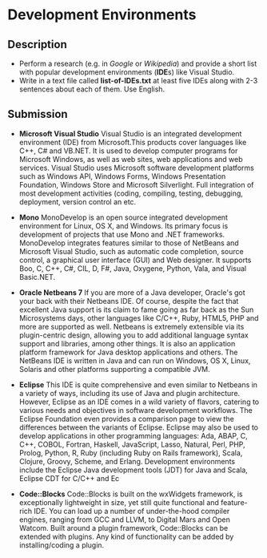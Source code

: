 # Development Environments

## Description
- Perform a research (e.g. in _Google_ or _Wikipedia_) and provide a short list with popular development environments (**IDE**s) like Visual Studio.
- Write in a text file called **list-of-IDEs.txt** at least five IDEs along with 2-3 sentences about each of them. Use English.

## Submission

- __Microsoft Visual Studio__
Visual Studio is an integrated development environment (IDE) from Microsoft.This products cover languages like C++, C# and VB.NET. It is used to develop computer
programs for Microsoft Windows, as well as web sites, web applications and web services. Visual Studio uses Microsoft software development platforms such as 
Windows API, Windows Forms, Windows Presentation Foundation, Windows Store and Microsoft Silverlight. Full integration of most development activities 
(coding, compiling, testing, debugging, deployment, version control an etc.

- __Mono__
MonoDevelop is an open source integrated development environment for Linux, OS X, and Windows. 
Its primary focus is development of projects that use Mono and .NET frameworks.
MonoDevelop integrates features similar to those of NetBeans and Microsoft Visual Studio, such as automatic code completion, source control, 
a graphical user interface (GUI) and Web designer.
It supports Boo, C, C++, C#, CIL, D, F#, Java, Oxygene, Python, Vala, and Visual Basic.NET.

- __Oracle Netbeans 7__
If you are more of a Java developer, Oracle's got your back with their Netbeans IDE. Of course, despite the fact that excellent Java support is its claim to 
fame going as far back as the Sun Microsystems days, other languages like C/C++, Ruby, HTML5, PHP and more are supported as well. 
Netbeans is extremely extensible via its plugin-centric design, allowing you to add additional language syntax support and libraries, among other things.
It is also an application platform framework for Java desktop applications and others.
The NetBeans IDE is written in Java and can run on Windows, OS X, Linux, Solaris and other platforms supporting a compatible JVM.

- __Eclipse__
This IDE is quite comprehensive and even similar to Netbeans in a variety of ways, including its use of Java and plugin architecture. However, Eclipse as an 
IDE comes in a wild variety of flavors, catering to various needs and objectives in software development workflows. 
The Eclipse Foundation even provides a comparison page to view the differences between the variants of Eclipse. Eclipse may also be used to develop applications 
in other programming languages: Ada, ABAP, C, C++, COBOL, Fortran, Haskell, JavaScript, Lasso, Natural, Perl, PHP, Prolog, Python, R, 
Ruby (including Ruby on Rails framework), Scala, Clojure, Groovy, Scheme, and Erlang. Development environments include the Eclipse Java development tools (JDT) 
for Java and Scala, Eclipse CDT for C/C++ and Ec

- __Code::Blocks__
Code::Blocks is built on the wxWidgets framework, is exceptionally lightweight in size, yet still quite functional and feature-rich IDE. You can load up a number
of under-the-hood compiler engines, ranging from GCC and LLVM, to Digital Mars and Open Watcom.
Built around a plugin framework, Code::Blocks can be extended with plugins. 
Any kind of functionality can be added by installing/coding a plugin.
